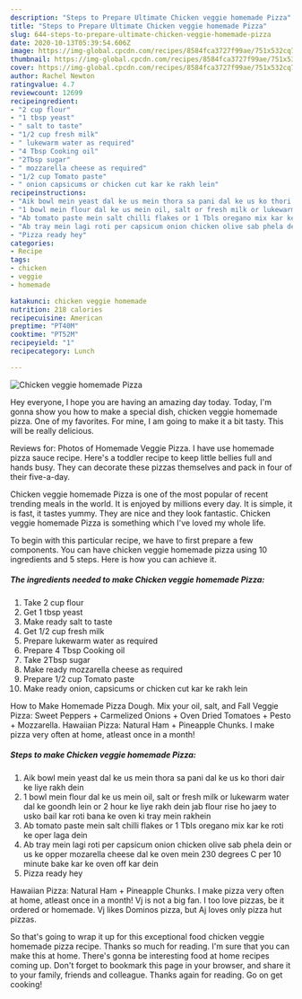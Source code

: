 ```yaml
---
description: "Steps to Prepare Ultimate Chicken veggie homemade Pizza"
title: "Steps to Prepare Ultimate Chicken veggie homemade Pizza"
slug: 644-steps-to-prepare-ultimate-chicken-veggie-homemade-pizza
date: 2020-10-13T05:39:54.606Z
image: https://img-global.cpcdn.com/recipes/8584fca3727f99ae/751x532cq70/chicken-veggie-homemade-pizza-recipe-main-photo.jpg
thumbnail: https://img-global.cpcdn.com/recipes/8584fca3727f99ae/751x532cq70/chicken-veggie-homemade-pizza-recipe-main-photo.jpg
cover: https://img-global.cpcdn.com/recipes/8584fca3727f99ae/751x532cq70/chicken-veggie-homemade-pizza-recipe-main-photo.jpg
author: Rachel Newton
ratingvalue: 4.7
reviewcount: 12699
recipeingredient:
- "2 cup flour"
- "1 tbsp yeast"
- " salt to taste"
- "1/2 cup fresh milk"
- " lukewarm water as required"
- "4 Tbsp Cooking oil"
- "2Tbsp sugar"
- " mozzarella cheese as required"
- "1/2 cup Tomato paste"
- " onion capsicums or chicken cut kar ke rakh lein"
recipeinstructions:
- "Aik bowl mein yeast dal ke us mein thora sa pani dal ke us ko thori dair ke liye rakh dein"
- "1 bowl mein flour dal ke us mein oil, salt or fresh milk or lukewarm water dal ke goondh lein or 2 hour ke liye rakh dein jab flour rise ho jaey to usko bail kar roti bana ke oven ki tray mein rakhein"
- "Ab tomato paste mein salt chilli flakes or 1 Tbls oregano mix kar ke roti ke oper laga dein"
- "Ab tray mein lagi roti per capsicum onion chicken olive sab phela dein or us ke opper mozarella cheese dal ke oven mein 230 degrees C per 10 minute bake kar ke oven off kar dein"
- "Pizza ready hey"
categories:
- Recipe
tags:
- chicken
- veggie
- homemade

katakunci: chicken veggie homemade 
nutrition: 218 calories
recipecuisine: American
preptime: "PT40M"
cooktime: "PT52M"
recipeyield: "1"
recipecategory: Lunch

---
```



![Chicken veggie homemade Pizza](https://img-global.cpcdn.com/recipes/8584fca3727f99ae/751x532cq70/chicken-veggie-homemade-pizza-recipe-main-photo.jpg)

Hey everyone, I hope you are having an amazing day today. Today, I'm gonna show you how to make a special dish, chicken veggie homemade pizza. One of my favorites. For mine, I am going to make it a bit tasty. This will be really delicious.

Reviews for: Photos of Homemade Veggie Pizza. I have use homemade pizza sauce recipe. Here&#39;s a toddler recipe to keep little bellies full and hands busy. They can decorate these pizzas themselves and pack in four of their five-a-day.

Chicken veggie homemade Pizza is one of the most popular of recent trending meals in the world. It is enjoyed by millions every day. It is simple, it is fast, it tastes yummy. They are nice and they look fantastic. Chicken veggie homemade Pizza is something which I've loved my whole life.


To begin with this particular recipe, we have to first prepare a few components. You can have chicken veggie homemade pizza using 10 ingredients and 5 steps. Here is how you can achieve it.

<!--inarticleads1-->

##### The ingredients needed to make Chicken veggie homemade Pizza:

1. Take 2 cup flour
1. Get 1 tbsp yeast
1. Make ready  salt to taste
1. Get 1/2 cup fresh milk
1. Prepare  lukewarm water as required
1. Prepare 4 Tbsp Cooking oil
1. Take 2Tbsp sugar
1. Make ready  mozzarella cheese as required
1. Prepare 1/2 cup Tomato paste
1. Make ready  onion, capsicums or chicken cut kar ke rakh lein


How to Make Homemade Pizza Dough. Mix your oil, salt, and Fall Veggie Pizza: Sweet Peppers + Carmelized Onions + Oven Dried Tomatoes + Pesto + Mozzarella. Hawaiian Pizza: Natural Ham + Pineapple Chunks. I make pizza very often at home, atleast once in a month! 

<!--inarticleads2-->

##### Steps to make Chicken veggie homemade Pizza:

1. Aik bowl mein yeast dal ke us mein thora sa pani dal ke us ko thori dair ke liye rakh dein
1. 1 bowl mein flour dal ke us mein oil, salt or fresh milk or lukewarm water dal ke goondh lein or 2 hour ke liye rakh dein jab flour rise ho jaey to usko bail kar roti bana ke oven ki tray mein rakhein
1. Ab tomato paste mein salt chilli flakes or 1 Tbls oregano mix kar ke roti ke oper laga dein
1. Ab tray mein lagi roti per capsicum onion chicken olive sab phela dein or us ke opper mozarella cheese dal ke oven mein 230 degrees C per 10 minute bake kar ke oven off kar dein
1. Pizza ready hey


Hawaiian Pizza: Natural Ham + Pineapple Chunks. I make pizza very often at home, atleast once in a month! Vj is not a big fan. I too love pizzas, be it ordered or homemade. Vj likes Dominos pizza, but Aj loves only pizza hut pizzas. 

So that's going to wrap it up for this exceptional food chicken veggie homemade pizza recipe. Thanks so much for reading. I'm sure that you can make this at home. There's gonna be interesting food at home recipes coming up. Don't forget to bookmark this page in your browser, and share it to your family, friends and colleague. Thanks again for reading. Go on get cooking!
